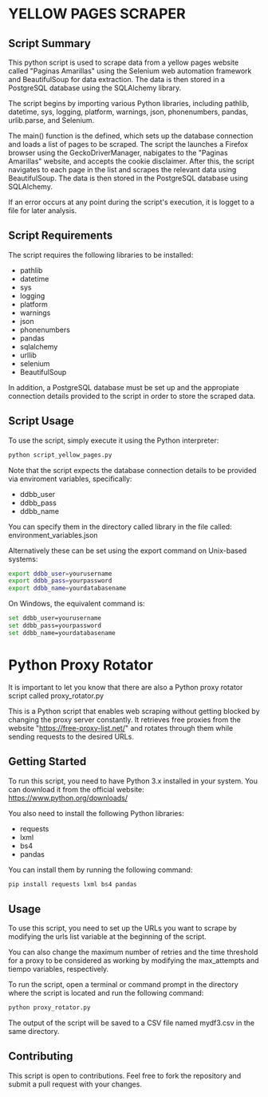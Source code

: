 # YELLOW PAGES SCRAPER

## Script Summary

This python script is used to scrape data from a yellow pages website called "Paginas Amarillas" using the Selenium web automation framework and BeautifulSoup for data extraction. The data is then stored in a PostgreSQL database using the SQLAlchemy library.

The script begins by importing various Python libraries, including pathlib, datetime, sys, logging, platform, warnings, json, phonenumbers, pandas, urlib.parse, and Selenium.

The main() function is the defined, which sets up the database connection and loads a list of pages to be scraped. The script the launches a Firefox browser using the GeckoDriverManager, nabigates to the "Paginas Amarillas" website, and accepts the cookie disclaimer. After this, the script navigates to each page in the list and scrapes the relevant data using BeautifulSoup. The data is then stored in the PostgreSQL database using SQLAlchemy.

If an error occurs at any point during the script's execution, it is logget to a file for later analysis.

## Script Requirements
The script requires the following libraries to be installed:

- pathlib
- datetime
- sys
- logging
- platform
- warnings
- json
- phonenumbers
- pandas
- sqlalchemy
- urllib
- selenium
- BeautifulSoup

In addition, a PostgreSQL database must be set up and the appropiate connection details provided to the script in order to store the scraped data.

## Script Usage
To use the script, simply execute it using the Python interpreter:

```python
python script_yellow_pages.py
```

Note that the script expects the database connection details to be provided via enviroment variables, specifically:


- ddbb_user
- ddbb_pass
- ddbb_name

You can specify them in the directory called library in the file called: environment_variables.json

Alternatively these can be set using the export command on Unix-based systems:

```bash
export ddbb_user=yourusername
export ddbb_pass=yourpassword
export ddbb_name=yourdatabasename
```

On Windows, the equivalent command is:

```bash
set ddbb_user=yourusername
set ddbb_pass=yourpassword
set ddbb_name=yourdatabasename
```

# Python Proxy Rotator

It is important to let you know that there are also a Python proxy rotator script called proxy_rotator.py

This is a Python script that enables web scraping without getting blocked by changing the proxy server constantly. It retrieves free proxies from the website "https://free-proxy-list.net/" and rotates through them while sending requests to the desired URLs.

## Getting Started

To run this script, you need to have Python 3.x installed in your system. You can download it from the official website: https://www.python.org/downloads/

You also need to install the following Python libraries:

- requests
- lxml
- bs4
- pandas

You can install them by running the following command:
```bash
pip install requests lxml bs4 pandas
```

## Usage
To use this script, you need to set up the URLs you want to scrape by modifying the urls list variable at the beginning of the script.

You can also change the maximum number of retries and the time threshold for a proxy to be considered as working by modifying the max_attempts and tiempo variables, respectively.

To run the script, open a terminal or command prompt in the directory where the script is located and run the following command:

```bash
python proxy_rotator.py
```

The output of the script will be saved to a CSV file named mydf3.csv in the same directory.

## Contributing
This script is open to contributions. Feel free to fork the repository and submit a pull request with your changes.




